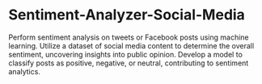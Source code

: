 # Sentiment-Analyzer-Social-Media
Perform sentiment analysis on tweets or Facebook posts using machine learning. Utilize a dataset of social media content to determine the overall sentiment, uncovering insights into public opinion. Develop a model to classify posts as positive, negative, or neutral, contributing to sentiment analytics.
